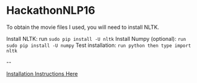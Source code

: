 # HackathonNLP16

To obtain the movie files I used, you will need to install NLTK.

Install NLTK: run `sudo pip install -U nltk`
Install Numpy (optional): `run sudo pip install -U numpy`
Test installation: `run python then type import nltk`


--

[Installation Instructions Here](http://www.nltk.org/install.html)

